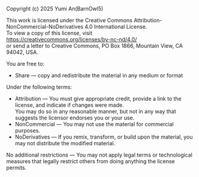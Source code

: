 Copyright (c) 2025 Yumi An(BarnOwl5)

This work is licensed under the Creative Commons Attribution-NonCommercial-NoDerivatives 4.0 International License.  
To view a copy of this license, visit https://creativecommons.org/licenses/by-nc-nd/4.0/  
or send a letter to Creative Commons, PO Box 1866, Mountain View, CA 94042, USA.

You are free to:
- Share — copy and redistribute the material in any medium or format

Under the following terms:
- Attribution — You must give appropriate credit, provide a link to the license, and indicate if changes were made.  
  You may do so in any reasonable manner, but not in any way that suggests the licensor endorses you or your use.
- NonCommercial — You may not use the material for commercial purposes.
- NoDerivatives — If you remix, transform, or build upon the material, you may not distribute the modified material.

No additional restrictions — You may not apply legal terms or technological measures that legally restrict others from doing anything the license permits.
